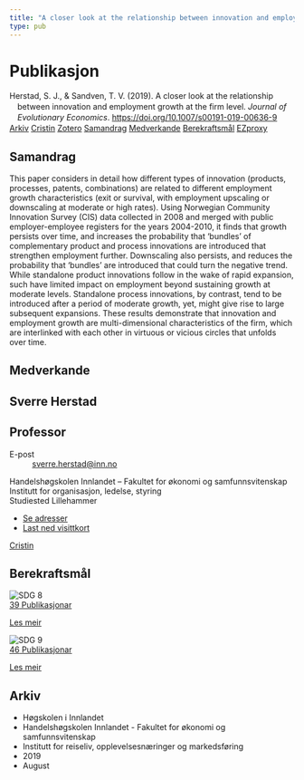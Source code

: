 ```yaml
---
title: "A closer look at the relationship between innovation and employment growth at the firm level"
type: pub
---
```

<h1>Publikasjon</h1>
<article id="csl-bib-container-S5UY3RAW" class="csl-bib-container">
  <div class="csl-bib-body" style="line-height: 1.35; padding-left: 1em; text-indent:-1em;">
  <div class="csl-entry">Herstad, S. J., &amp; Sandven, T. V. (2019). A closer look at the relationship between innovation and employment growth at the firm level. <i>Journal of Evolutionary Economics</i>. <a href="https://doi.org/10.1007/s00191-019-00636-9">https://doi.org/10.1007/s00191-019-00636-9</a></div>
</div>
  <div class="csl-bib-buttons">
    <a href="#taxonomy-article-S5UY3RAW" class="csl-bib-button">Arkiv</a>
    <a href="https://app.cristin.no/results/show.jsf?id=1714299" alt="Cristin URL" class="csl-bib-button">Cristin</a>
    <a href="http://zotero.org/groups/5022929/items/S5UY3RAW" alt="Zotero URL" class="csl-bib-button">Zotero</a>
    <a href="#abstract-article-S5UY3RAW" class="csl-bib-button">Samandrag</a>
    <a href="#contributors-article-S5UY3RAW" class="csl-bib-button">Medverkande</a>
    <a href="#sdg-article-S5UY3RAW" class="csl-bib-button">Berekraftsmål</a>
    <a href="http://ezproxy.inn.no/login?url=https://doi.org/10.1007/s00191-019-00636-9" class="csl-bib-button">EZproxy</a>
  </div>
  <div id="csl-bib-meta-container-S5UY3RAW"></div>
</article>
<div id="csl-bib-meta-S5UY3RAW" class="csl-bib-meta">
  <article id="abstract-article-S5UY3RAW" class="abstract-article">
    <h1>Samandrag</h1>
    This paper considers in detail how different types of innovation (products, processes, patents, combinations) are related to different employment growth characteristics (exit or survival, with employment upscaling or downscaling at moderate or high rates). Using Norwegian Community Innovation Survey (CIS) data collected in 2008 and merged with public employer-employee registers for the years 2004-2010, it finds that growth persists over time, and increases the probability that ‘bundles’ of complementary product and process innovations are introduced that strengthen employment further. Downscaling also persists, and reduces the probability that ‘bundles’ are introduced that could turn the negative trend. While standalone product innovations follow in the wake of rapid expansion, such have limited impact on employment beyond sustaining growth at moderate levels. Standalone process innovations, by contrast, tend to be introduced after a period of moderate growth, yet, might give rise to large subsequent expansions. These results demonstrate that innovation and employment growth are multi-dimensional characteristics of the firm, which are interlinked with each other in virtuous or vicious circles that unfolds over time.
  </article>
  <article id="contributors-article-S5UY3RAW" class="contributors-article">
    <h1>Medverkande</h1>
    <div class="personas">
<div class="vrtx-hinn-person-card">
<div class="photo">
<i class="lar la-user-circle missing-person"></i>
</div>
<div class="info">
<hgroup><h1>Sverre Herstad</h1>
<h2>Professor</h2>
</hgroup><dl>
<dt>E-post</dt>
<dd>
<a href="mailto:sverre.herstad@inn.no">sverre.herstad@inn.no</a>
</dd>
</dl>
<p>
Handelshøgskolen Innlandet – Fakultet for økonomi og samfunnsvitenskap<br>
Institutt for organisasjon, ledelse, styring<br>
Studiested Lillehammer
</p>
<ul class="vrtx-hinn-links">
<li><a href="https://www.inn.no/finn-en-ansatt/sverre-herstad.html#vrtx-hinn-addresses">Se adresser</a></li>
<li><a href="https://www.inn.no/finn-en-ansatt/sverre-herstad.html?vrtx=vcf">Last ned visittkort</a></li>
</ul>
</div>
</div>
<a href="https://app.cristin.no/persons/show.jsf?id=13858" alt="Cristin URL" class="personas-cristin">Cristin</a>
</div>
  </article>
  <article id="sdg-article-S5UY3RAW" class="sdg-article">
    <h1>Berekraftsmål</h1>
    <div class="sdg-container"><div id="sdg8" class="sdg">
<img src="{{< params subfolder >}}images/sdg/sdg08_no.png" class="image" alt="SDG 8">
<div class="sdg-overlay">
<a href="{{< params subfolder >}}no/archive/?sdg=8#archive" class="sdg-publication-count"><span>39</span> Publikasjonar</a>
<p><a href="https://www.fn.no/om-fn/fns-baerekraftsmaal/anstendig-arbeid-og-oekonomisk-vekst?lang=nno-NO" class="sdg-read-more">Les meir</a></p>
</div>
</div> <div id="sdg9" class="sdg">
<img src="{{< params subfolder >}}images/sdg/sdg09_no.png" class="image" alt="SDG 9">
<div class="sdg-overlay">
<a href="{{< params subfolder >}}no/archive/?sdg=9#archive" class="sdg-publication-count"><span>46</span> Publikasjonar</a>
<p><a href="https://www.fn.no/om-fn/fns-baerekraftsmaal/industri-innovasjon-og-infrastruktur?lang=nno-NO" class="sdg-read-more">Les meir</a></p>
</div>
</div></div>
  </article>
  <article id="taxonomy-article-S5UY3RAW" class="taxonomy-article">
    <h1>Arkiv</h1>
    <ul>
      <li>Høgskolen i Innlandet</li>
      <li>Handelshøgskolen Innlandet - Fakultet for økonomi og samfunnsvitenskap</li>
      <li>Institutt for reiseliv, opplevelsesnæringer og markedsføring</li>
      <li>2019</li>
      <li>August</li>
    </ul>
  </article>
</div>
